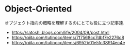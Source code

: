 # Object-Oriented
オブジェクト指向の概略を理解するのにとても役に立つ記事達.
- https://satoshi.blogs.com/life/2004/09/post.html
- https://qiita.com/tutinoco/items/7f7568cc7dbf7e2276c8
- https://qiita.com/tutinoco/items/6952b01e5fc38914ec4e
